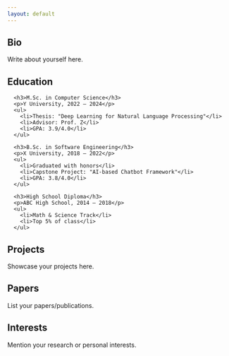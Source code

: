 ```yaml
---
layout: default
---
```


<!-- to change this page, use this link:
https://chatgpt.com/share/6890cb27-2c98-8007-b481-202e8135ae4d -->


<div class="main-content">
  <!-- <nav class="navbar">
    <a href="#bio">Bio</a>
    <a href="#education">Education</a>
    <a href="#projects">Projects</a>
    <a href="#papers">Papers</a>
    <a href="#interests">Interests</a>
  </nav> -->

  <section id="bio"><h2>Bio</h2><p>Write about yourself here.</p></section>
  <section id="education">
    <h2>Education</h2>

      <h3>M.Sc. in Computer Science</h3>
      <p>Y University, 2022 – 2024</p>
      <ul>
        <li>Thesis: "Deep Learning for Natural Language Processing"</li>
        <li>Advisor: Prof. Z</li>
        <li>GPA: 3.9/4.0</li>
      </ul>

      <h3>B.Sc. in Software Engineering</h3>
      <p>X University, 2018 – 2022</p>
      <ul>
        <li>Graduated with honors</li>
        <li>Capstone Project: "AI-based Chatbot Framework"</li>
        <li>GPA: 3.8/4.0</li>
      </ul>

      <h3>High School Diploma</h3>
      <p>ABC High School, 2014 – 2018</p>
      <ul>
        <li>Math & Science Track</li>
        <li>Top 5% of class</li>
      </ul>
  </section>

  <section id="projects">
    <h2>Projects</h2>
    <p>Showcase your projects here.</p>
  </section>
  <section id="papers">
    <h2>Papers</h2>
    <p>List your papers/publications.</p>
  </section>
  <section id="interests">
    <h2>Interests</h2>
    <p>Mention your research or personal interests.</p>
  </section>
</div>

